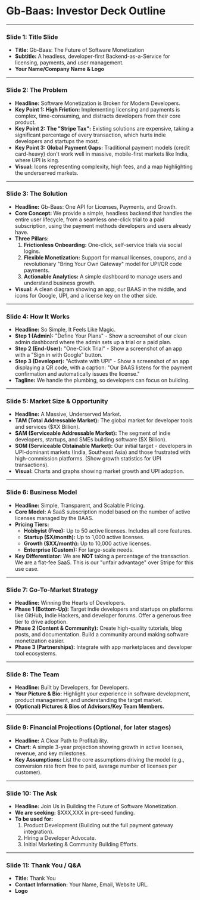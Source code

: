 # Gb-Baas: Investor Deck Outline

---

### **Slide 1: Title Slide**

*   **Title:** Gb-Baas: The Future of Software Monetization
*   **Subtitle:** A headless, developer-first Backend-as-a-Service for licensing, payments, and user management.
*   **Your Name/Company Name & Logo**

---

### **Slide 2: The Problem**

*   **Headline:** Software Monetization is Broken for Modern Developers.
*   **Key Point 1:** **High Friction:** Implementing licensing and payments is complex, time-consuming, and distracts developers from their core product.
*   **Key Point 2:** **The "Stripe Tax":** Existing solutions are expensive, taking a significant percentage of every transaction, which hurts indie developers and startups the most.
*   **Key Point 3:** **Global Payment Gaps:** Traditional payment models (credit card-heavy) don't work well in massive, mobile-first markets like India, where UPI is king.
*   **Visual:** Icons representing complexity, high fees, and a map highlighting the underserved markets.

---

### **Slide 3: The Solution**

*   **Headline:** Gb-Baas: One API for Licenses, Payments, and Growth.
*   **Core Concept:** We provide a simple, headless backend that handles the entire user lifecycle, from a seamless one-click trial to a paid subscription, using the payment methods developers and users already have.
*   **Three Pillars:**
    1.  **Frictionless Onboarding:** One-click, self-service trials via social logins.
    2.  **Flexible Monetization:** Support for manual licenses, coupons, and a revolutionary "Bring Your Own Gateway" model for UPI/QR code payments.
    3.  **Actionable Analytics:** A simple dashboard to manage users and understand business growth.
*   **Visual:** A clean diagram showing an app, our BAAS in the middle, and icons for Google, UPI, and a license key on the other side.

---

### **Slide 4: How It Works**

*   **Headline:** So Simple, It Feels Like Magic.
*   **Step 1 (Admin):** "Define Your Plans" - Show a screenshot of our clean admin dashboard where the admin sets up a trial or a paid plan.
*   **Step 2 (End-User):** "One-Click Trial" - Show a screenshot of an app with a "Sign in with Google" button.
*   **Step 3 (Developer):** "Activate with UPI" - Show a screenshot of an app displaying a QR code, with a caption: "Our BAAS listens for the payment confirmation and automatically issues the license."
*   **Tagline:** We handle the plumbing, so developers can focus on building.

---

### **Slide 5: Market Size & Opportunity**

*   **Headline:** A Massive, Underserved Market.
*   **TAM (Total Addressable Market):** The global market for developer tools and services ($XX Billion).
*   **SAM (Serviceable Addressable Market):** The segment of indie developers, startups, and SMEs building software ($X Billion).
*   **SOM (Serviceable Obtainable Market):** Our initial target - developers in UPI-dominant markets (India, Southeast Asia) and those frustrated with high-commission platforms. (Show growth statistics for UPI transactions).
*   **Visual:** Charts and graphs showing market growth and UPI adoption.

---

### **Slide 6: Business Model**

*   **Headline:** Simple, Transparent, and Scalable Pricing.
*   **Core Model:** A SaaS subscription model based on the number of active licenses managed by the BAAS.
*   **Pricing Tiers:**
    *   **Hobbyist (Free):** Up to 50 active licenses. Includes all core features.
    *   **Startup ($X/month):** Up to 1,000 active licenses.
    *   **Growth ($XX/month):** Up to 10,000 active licenses.
    *   **Enterprise (Custom):** For large-scale needs.
*   **Key Differentiator:** We are **NOT** taking a percentage of the transaction. We are a flat-fee SaaS. This is our "unfair advantage" over Stripe for this use case.

---

### **Slide 7: Go-To-Market Strategy**

*   **Headline:** Winning the Hearts of Developers.
*   **Phase 1 (Bottom-Up):** Target indie developers and startups on platforms like GitHub, Indie Hackers, and developer forums. Offer a generous free tier to drive adoption.
*   **Phase 2 (Content & Community):** Create high-quality tutorials, blog posts, and documentation. Build a community around making software monetization easier.
*   **Phase 3 (Partnerships):** Integrate with app marketplaces and developer tool ecosystems.

---

### **Slide 8: The Team**

*   **Headline:** Built by Developers, for Developers.
*   **Your Picture & Bio:** Highlight your experience in software development, product management, and understanding the target market.
*   **(Optional) Pictures & Bios of Advisors/Key Team Members.**

---

### **Slide 9: Financial Projections (Optional, for later stages)**

*   **Headline:** A Clear Path to Profitability.
*   **Chart:** A simple 3-year projection showing growth in active licenses, revenue, and key milestones.
*   **Key Assumptions:** List the core assumptions driving the model (e.g., conversion rate from free to paid, average number of licenses per customer).

---

### **Slide 10: The Ask**

*   **Headline:** Join Us in Building the Future of Software Monetization.
*   **We are seeking:** $XXX,XXX in pre-seed funding.
*   **To be used for:**
    1.  Product Development (Building out the full payment gateway integration).
    2.  Hiring a Developer Advocate.
    3.  Initial Marketing & Community Building Efforts.

---

### **Slide 11: Thank You / Q&A**

*   **Title:** Thank You
*   **Contact Information:** Your Name, Email, Website URL.
*   **Logo**

